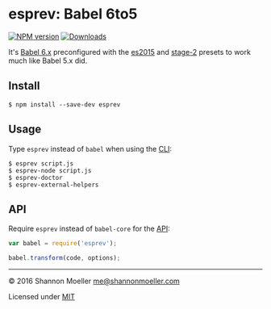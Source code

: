 # esprev: Babel 6to5

[![NPM version][npm-img]][npm-url] [![Downloads][downloads-img]][npm-url]

It's [Babel 6.x](http://babeljs.io/docs/plugins/) preconfigured with the [es2015](http://babeljs.io/docs/plugins/preset-es2015/) and [stage-2](http://babeljs.io/docs/plugins/preset-stage-2/) presets to work much like Babel 5.x did.

## Install

    $ npm install --save-dev esprev

## Usage

Type `esprev` instead of `babel` when using the [CLI](http://babeljs.io/docs/usage/cli/):

    $ esprev script.js
    $ esprev-node script.js
    $ esprev-doctor
    $ esprev-external-helpers

## API

Require `esprev` instead of `babel-core` for the [API](http://babeljs.io/docs/usage/api/):

```js
var babel = require('esprev');

babel.transform(code, options);
```

----

© 2016 Shannon Moeller <me@shannonmoeller.com>

Licensed under [MIT](http://shannonmoeller.com/mit.txt)

[downloads-img]: http://img.shields.io/npm/dm/esprev.svg?style=flat-square
[npm-img]:       http://img.shields.io/npm/v/esprev.svg?style=flat-square
[npm-url]:       https://npmjs.org/package/esprev
